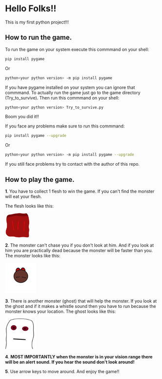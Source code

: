 
# Hello Folks!!

This is my first python project!!!


## How to run the game.
To run the game on your system execute this commmand on your shell:
```bash
pip install pygame
```
Or
```bash
python<your python version> -m pip install pygame
```

If you have pygame installed on your system you can ignore that commmand. To actually run the game just go to the game directory (Try_to_survive). Then run this commmand on your shell:


```bash
python<your python version> Try_to_survive.py
```

Boom you did it!! 

If you face any problems make sure to run this commmand:
```bash
pip install pygame --upgrade
```
Or
```bash
python<your python version> -m pip install pygame --upgrade
```
If you still face problems try to contact with the author of this repo.

## How to play the game.

<b>1</b>. You have to collect 1 flesh to win the game. If you can't find the monster will eat your flesh.

The flesh looks like this:

<img src="assets/pics/Meat.png" width="80">

<b>2</b>. The monster can't chase you if you don't look at him. And if you look at him you are practically dead because the monster will be faster than you. The monster looks like this:

<img src="assets/pics/Monster.png" width="100">

<b>3</b>. There is another monster (ghost) that will help the monster. If you look at the ghost and if it makes a whistle sound then you have to run because the monster knows your location. The ghost looks like this:

<img src="assets/pics/funny_looking_ghost.png" width="100">

<b>4</b>. <b>MOST IMPORTANTLY when the monster is in your vision range there will be an alert sound. If you hear the sound don't look around!</b>

<b>5</b>. Use arrow keys to move around. And enjoy the game!!





